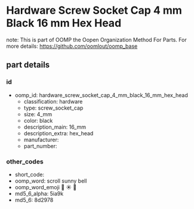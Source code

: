 # Hardware Screw Socket Cap 4 mm Black 16 mm Hex Head  

note: This is part of OOMP the Oopen Organization Method For Parts. For more details: https://github.com/oomlout/oomp_base

##  part details





### id
* oomp_id: hardware_screw_socket_cap_4_mm_black_16_mm_hex_head
  * classification: hardware
  * type: screw_socket_cap
  * size: 4_mm
  * color: black
  * description_main: 16_mm
  * description_extra: hex_head
  * manufacturer: 
  * part_number: 

### other_codes
* short_code: 
* oomp_word: scroll sunny bell
* oomp_word_emoji :scroll: :sunny: :bell:
* md5_6_alpha: 5ia9k
* md5_6: 8d2978